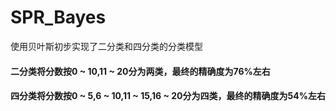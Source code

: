 # SPR_Bayes
使用贝叶斯初步实现了二分类和四分类的分类模型

#### 二分类将分数按0 ~ 10,11 ~ 20分为两类，最终的精确度为76%左右

#### 四分类将分数按0 ~ 5,6 ~ 10,11 ~ 15,16 ~ 20分为四类，最终的精确度为54%左右
